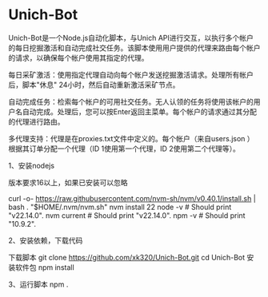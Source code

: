 # Unich-Bot
Unich-Bot是一个Node.js自动化脚本，与Unich API进行交互，以执行多个帐户的每日挖掘激活和自动完成社交任务。该脚本使用用户提供的代理来路由每个帐户的请求，以确保每个帐户使用其指定的代理。

   每日采矿激活：使用指定代理自动向每个帐户发送挖掘激活请求。处理所有帐户后，脚本"休息" 24小时，然后自动重新激活采矿节点。

   自动完成任务：检索每个帐户的可用社交任务。无人认领的任务将使用该帐户的用户名自动完成。处理后，您可以按Enter返回主菜单。每个帐户的请求通过其分配的代理进行路由。

   多代理支持：代理是在proxies.txt文件中定义的。每个帐户（来自users.json ）根据其订单分配一个代理（ID 1使用第一个代理，ID 2使用第二个代理等）。

1、安装nodejs

版本要求16以上，如果已安装可以忽略

curl -o- https://raw.githubusercontent.com/nvm-sh/nvm/v0.40.1/install.sh | bash
\. "$HOME/.nvm/nvm.sh"
nvm install 22
node -v # Should print "v22.14.0".
nvm current # Should print "v22.14.0".
npm -v # Should print "10.9.2".

2、安装依赖，下载代码

下载脚本
git clone https://github.com/xk320/Unich-Bot.git
cd Unich-Bot
安装软件包
npm  install

3、运行脚本
 npm .
